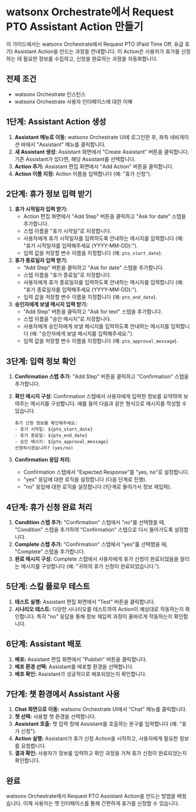 # watsonx Orchestrate에서 Request PTO Assistant Action 만들기

이 가이드에서는 watsonx Orchestrate에서 Request PTO (Paid Time Off, 유급 휴가) Assistant Action을 만드는 과정을 안내합니다. 이 Action은 사용자가 휴가를 신청하는 데 필요한 정보를 수집하고, 신청을 완료하는 과정을 자동화합니다.

## 전제 조건

*   watsonx Orchestrate 인스턴스
*   watsonx Orchestrate 사용자 인터페이스에 대한 이해

## 1단계: Assistant Action 생성

1.  **Assistant 메뉴로 이동:** watsonx Orchestrate UI에 로그인한 후, 좌측 네비게이션 바에서 "Assistant" 메뉴를 클릭합니다.
2.  **새 Assistant 생성:** Assistant 화면에서 "Create Assistant" 버튼을 클릭합니다. 기존 Assistant가 있다면, 해당 Assistant를 선택합니다.
3.  **Action 추가:** Assistant 편집 화면에서 "Add Action" 버튼을 클릭합니다.
4.  **Action 이름 지정:** Action 이름을 입력합니다 (예: "휴가 신청").

## 2단계: 휴가 정보 입력 받기

1.  **휴가 시작일자 입력 받기:**
    *   Action 편집 화면에서 "Add Step" 버튼을 클릭하고 "Ask for date" 스텝을 추가합니다.
    *   스텝 이름을 "휴가 시작일"로 지정합니다.
    *   사용자에게 휴가 시작일자를 입력하도록 안내하는 메시지를 입력합니다 (예: "휴가 시작일자를 입력해주세요 (YYYY-MM-DD):").
    *   입력 값을 저장할 변수 이름을 지정합니다 (예: `pto_start_date`).
2.  **휴가 종료일자 입력 받기:**
    *   "Add Step" 버튼을 클릭하고 "Ask for date" 스텝을 추가합니다.
    *   스텝 이름을 "휴가 종료일"로 지정합니다.
    *   사용자에게 휴가 종료일자를 입력하도록 안내하는 메시지를 입력합니다 (예: "휴가 종료일자를 입력해주세요 (YYYY-MM-DD):").
    *   입력 값을 저장할 변수 이름을 지정합니다 (예: `pto_end_date`).
3.  **승인자에게 보낼 메시지 입력 받기:**
    *   "Add Step" 버튼을 클릭하고 "Ask for text" 스텝을 추가합니다.
    *   스텝 이름을 "승인 메시지"로 지정합니다.
    *   사용자에게 승인자에게 보낼 메시지를 입력하도록 안내하는 메시지를 입력합니다 (예: "승인자에게 보낼 메시지를 입력해주세요:").
    *   입력 값을 저장할 변수 이름을 지정합니다 (예: `pto_approval_message`).

## 3단계: 입력 정보 확인

1.  **Confirmation 스텝 추가:** "Add Step" 버튼을 클릭하고 "Confirmation" 스텝을 추가합니다.
2.  **확인 메시지 구성:** Confirmation 스텝에서 사용자에게 입력한 정보를 요약하여 보여주는 메시지를 구성합니다. 예를 들어 다음과 같은 형식으로 메시지를 작성할 수 있습니다.

    ```
    휴가 신청 정보를 확인해주세요:
    - 휴가 시작일: ${pto_start_date}
    - 휴가 종료일: ${pto_end_date}
    - 승인 메시지: ${pto_approval_message}
    신청하시겠습니까? (yes/no)
    ```
3.  **Confirmation 응답 처리:**
    *   Confirmation 스텝에서 "Expected Response"를 "yes, no"로 설정합니다.
    *   "yes" 응답에 대한 로직을 설정합니다 (다음 단계로 진행).
    *   "no" 응답에 대한 로직을 설정합니다 (1단계로 돌아가서 정보 재입력).

## 4단계: 휴가 신청 완료 처리

1.  **Condition 스텝 추가:** "Confirmation" 스텝에서 "no"를 선택했을 때, "Condition" 스텝을 추가하여 "Confirmation" 스텝으로 다시 돌아가도록 설정합니다.
2.  **Complete 스텝 추가:** "Confirmation" 스텝에서 "yes"를 선택했을 때, "Complete" 스텝을 추가합니다.
3.  **완료 메시지 구성:** Complete 스텝에서 사용자에게 휴가 신청이 완료되었음을 알리는 메시지를 구성합니다 (예: "귀하의 휴가 신청이 완료되었습니다.").

## 5단계: 스킬 플로우 테스트

1.  **테스트 실행:** Assistant 편집 화면에서 "Test" 버튼을 클릭합니다.
2.  **시나리오 테스트:** 다양한 시나리오를 테스트하여 Action이 예상대로 작동하는지 확인합니다. 특히 "no" 응답을 통해 정보 재입력 과정이 올바르게 작동하는지 확인합니다.

## 6단계: Assistant 배포

1.  **배포:** Assistant 편집 화면에서 "Publish" 버튼을 클릭합니다.
2.  **배포 환경 선택:** Assistant를 배포할 환경을 선택합니다.
3.  **배포 확인:** Assistant가 성공적으로 배포되었는지 확인합니다.

## 7단계: 챗 환경에서 Assistant 사용

1.  **Chat 화면으로 이동:** watsonx Orchestrate UI에서 "Chat" 메뉴를 클릭합니다.
2.  **챗 선택:** 사용할 챗 환경을 선택합니다.
3.  **Assistant 호출:** 챗 입력 창에 Assistant를 호출하는 문구를 입력합니다 (예: "휴가 신청").
4.  **Action 실행:** Assistant가 휴가 신청 Action을 시작하고, 사용자에게 필요한 정보를 요청합니다.
5.  **결과 확인:** 사용자가 정보를 입력하고 확인 과정을 거쳐 휴가 신청이 완료되었는지 확인합니다.

## 완료

watsonx Orchestrate에서 Request PTO Assistant Action을 만드는 방법을 배웠습니다. 이제 사용자는 챗 인터페이스를 통해 간편하게 휴가를 신청할 수 있습니다.
